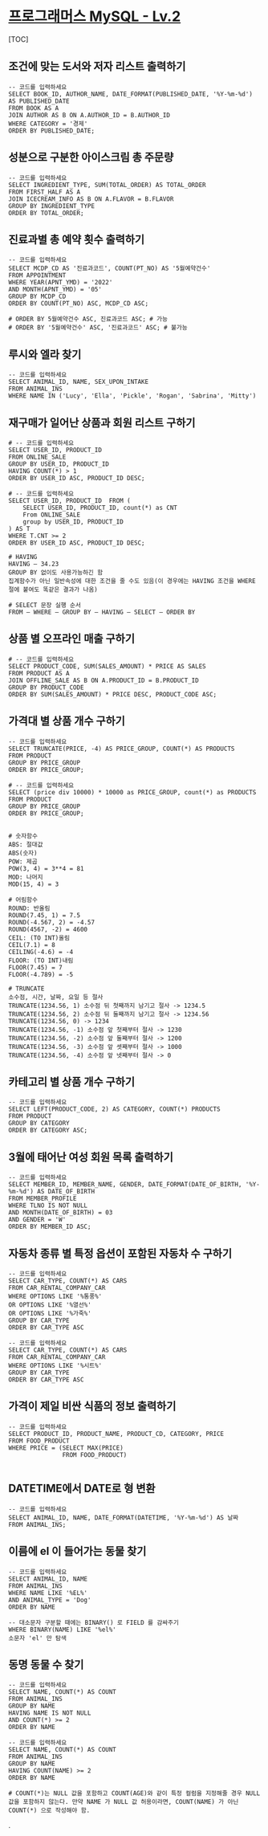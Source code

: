 # [프로그래머스 MySQL - Lv.2](https://school.programmers.co.kr/learn/challenges?order=recent&page=1&levels=2&languages=mysql)



[TOC]

## 조건에 맞는 도서와 저자 리스트 출력하기

```MYSQL
-- 코드를 입력하세요
SELECT BOOK_ID, AUTHOR_NAME, DATE_FORMAT(PUBLISHED_DATE, '%Y-%m-%d') AS PUBLISHED_DATE
FROM BOOK AS A
JOIN AUTHOR AS B ON A.AUTHOR_ID = B.AUTHOR_ID
WHERE CATEGORY = '경제'
ORDER BY PUBLISHED_DATE;

```



## 성분으로 구분한 아이스크림 총 주문량

```MYSQL
-- 코드를 입력하세요
SELECT INGREDIENT_TYPE, SUM(TOTAL_ORDER) AS TOTAL_ORDER
FROM FIRST_HALF AS A
JOIN ICECREAM_INFO AS B ON A.FLAVOR = B.FLAVOR
GROUP BY INGREDIENT_TYPE
ORDER BY TOTAL_ORDER;

```



## 진료과별 총 예약 횟수 출력하기

```MYSQL
-- 코드를 입력하세요
SELECT MCDP_CD AS '진료과코드', COUNT(PT_NO) AS '5월예약건수'
FROM APPOINTMENT
WHERE YEAR(APNT_YMD) = '2022'
AND MONTH(APNT_YMD) = '05'
GROUP BY MCDP_CD
ORDER BY COUNT(PT_NO) ASC, MCDP_CD ASC;

# ORDER BY 5월예약건수 ASC, 진료과코드 ASC; # 가능
# ORDER BY '5월예약건수' ASC, '진료과코드' ASC; # 불가능

```



## 루시와 엘라 찾기

```mysql
-- 코드를 입력하세요
SELECT ANIMAL_ID, NAME, SEX_UPON_INTAKE
FROM ANIMAL_INS
WHERE NAME IN ('Lucy', 'Ella', 'Pickle', 'Rogan', 'Sabrina', 'Mitty')

```



## 재구매가 일어난 상품과 회원 리스트 구하기

```mysql
# -- 코드를 입력하세요
SELECT USER_ID, PRODUCT_ID
FROM ONLINE_SALE
GROUP BY USER_ID, PRODUCT_ID
HAVING COUNT(*) > 1
ORDER BY USER_ID ASC, PRODUCT_ID DESC;

# -- 코드를 입력하세요
SELECT USER_ID, PRODUCT_ID  FROM (
    SELECT USER_ID, PRODUCT_ID, count(*) as CNT
    From ONLINE_SALE
    group by USER_ID, PRODUCT_ID
) AS T
WHERE T.CNT >= 2
ORDER BY USER_ID ASC, PRODUCT_ID DESC;

# HAVING
HAVING – 34.23
GROUP BY 없이도 사용가능하긴 함
집계함수가 아닌 일반속성에 대한 조건을 줄 수도 있음(이 경우에는 HAVING 조건을 WHERE 절에 붙여도 똑같은 결과가 나옴)

# SELECT 문장 실행 순서
FROM – WHERE – GROUP BY – HAVING – SELECT – ORDER BY

```



## 상품 별 오프라인 매출 구하기

```mysql
# -- 코드를 입력하세요
SELECT PRODUCT_CODE, SUM(SALES_AMOUNT) * PRICE AS SALES
FROM PRODUCT AS A
JOIN OFFLINE_SALE AS B ON A.PRODUCT_ID = B.PRODUCT_ID
GROUP BY PRODUCT_CODE
ORDER BY SUM(SALES_AMOUNT) * PRICE DESC, PRODUCT_CODE ASC;

```



## 가격대 별 상품 개수 구하기

```MYSQL
-- 코드를 입력하세요
SELECT TRUNCATE(PRICE, -4) AS PRICE_GROUP, COUNT(*) AS PRODUCTS
FROM PRODUCT
GROUP BY PRICE_GROUP
ORDER BY PRICE_GROUP;

# -- 코드를 입력하세요
SELECT (price div 10000) * 10000 as PRICE_GROUP, count(*) as PRODUCTS
FROM PRODUCT
GROUP BY PRICE_GROUP
ORDER BY PRICE_GROUP;


# 숫자함수
ABS: 절대값
ABS(숫자)
POW: 제곱
POW(3, 4) = 3**4 = 81
MOD: 나머지
MOD(15, 4) = 3

# 어림함수
ROUND: 반올림
ROUND(7.45, 1) = 7.5
ROUND(-4.567, 2) = -4.57
ROUND(4567, -2) = 4600
CEIL: (TO INT)올림 
CEIL(7.1) = 8
CEILING(-4.6) = -4	
FLOOR: (TO INT)내림
FLOOR(7.45) = 7
FLOOR(-4.789) = -5

# TRUNCATE
소수점, 시간, 날짜, 요일 등 절사
TRUNCATE(1234.56, 1) 소수점 뒤 첫째까지 남기고 절사 -> 1234.5
TRUNCATE(1234.56, 2) 소수점 뒤 둘째까지 남기고 절사 -> 1234.56
TRUNCATE(1234.56, 0) -> 1234
TRUNCATE(1234.56, -1) 소수점 앞 첫째부터 절사 -> 1230
TRUNCATE(1234.56, -2) 소수점 앞 둘째부터 절사 -> 1200
TRUNCATE(1234.56, -3) 소수점 앞 셋째부터 절사 -> 1000
TRUNCATE(1234.56, -4) 소수점 앞 넷째부터 절사 -> 0

```



## 카테고리 별 상품 개수 구하기

```MYSQL
-- 코드를 입력하세요
SELECT LEFT(PRODUCT_CODE, 2) AS CATEGORY, COUNT(*) PRODUCTS
FROM PRODUCT
GROUP BY CATEGORY
ORDER BY CATEGORY ASC;

```



## 3월에 태어난 여성 회원 목록 출력하기

```MYSQL
-- 코드를 입력하세요
SELECT MEMBER_ID, MEMBER_NAME, GENDER, DATE_FORMAT(DATE_OF_BIRTH, '%Y-%m-%d') AS DATE_OF_BIRTH
FROM MEMBER_PROFILE 
WHERE TLNO IS NOT NULL
AND MONTH(DATE_OF_BIRTH) = 03
AND GENDER = 'W'
ORDER BY MEMBER_ID ASC;

```



## 자동차 종류 별 특정 옵션이 포함된 자동차 수 구하기

```mysql
-- 코드를 입력하세요
SELECT CAR_TYPE, COUNT(*) AS CARS
FROM CAR_RENTAL_COMPANY_CAR
WHERE OPTIONS LIKE '%통풍%'
OR OPTIONS LIKE '%열선%'
OR OPTIONS LIKE '%가죽%'
GROUP BY CAR_TYPE
ORDER BY CAR_TYPE ASC

-- 코드를 입력하세요
SELECT CAR_TYPE, COUNT(*) AS CARS
FROM CAR_RENTAL_COMPANY_CAR
WHERE OPTIONS LIKE '%시트%'
GROUP BY CAR_TYPE
ORDER BY CAR_TYPE ASC

```



## 가격이 제일 비싼 식품의 정보 출력하기

```MYSQL
-- 코드를 입력하세요
SELECT PRODUCT_ID, PRODUCT_NAME, PRODUCT_CD, CATEGORY, PRICE
FROM FOOD_PRODUCT 
WHERE PRICE = (SELECT MAX(PRICE) 
               FROM FOOD_PRODUCT)
                    
```



## DATETIME에서 DATE로 형 변환

```mysql
-- 코드를 입력하세요
SELECT ANIMAL_ID, NAME, DATE_FORMAT(DATETIME, '%Y-%m-%d') AS 날짜
FROM ANIMAL_INS;

```



## 이름에 el 이 들어가는 동물 찾기

```mysql
-- 코드를 입력하세요
SELECT ANIMAL_ID, NAME
FROM ANIMAL_INS
WHERE NAME LIKE '%EL%'
AND ANIMAL_TYPE = 'Dog'
ORDER BY NAME

-- 대소문자 구분할 때에는 BINARY() 로 FIELD 를 감싸주기
WHERE BINARY(NAME) LIKE '%el%'
소문자 'el' 만 탐색

```





## 동명 동물 수 찾기

```MYSQL
-- 코드를 입력하세요
SELECT NAME, COUNT(*) AS COUNT
FROM ANIMAL_INS
GROUP BY NAME
HAVING NAME IS NOT NULL
AND COUNT(*) >= 2
ORDER BY NAME

-- 코드를 입력하세요
SELECT NAME, COUNT(*) AS COUNT
FROM ANIMAL_INS
GROUP BY NAME
HAVING COUNT(NAME) >= 2
ORDER BY NAME

# COUNT(*)는 NULL 값을 포함하고 COUNT(AGE)와 같이 특정 컬럼을 지정해줄 경우 NULL 값을 포함하지 않는다. 만약 NAME 가 NULL 값 허용이라면, COUNT(NAME) 가 아닌 COUNT(*) 으로 작성해야 함.

```





































.









